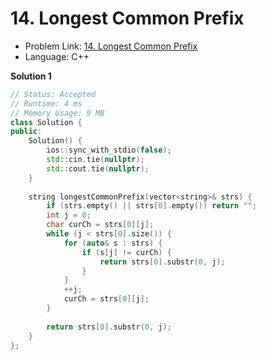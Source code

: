 # 14. Longest Common Prefix

- Problem Link: [14. Longest Common Prefix](https://leetcode.com/problems/longest-common-prefix/)
- Language: C++

**Solution 1**

```c++
// Status: Accepted
// Runtime: 4 ms
// Memory Usage: 9 MB
class Solution {
public:
    Solution() {
        ios::sync_with_stdio(false);
        std::cin.tie(nullptr);
        std::cout.tie(nullptr);
    }
    
    string longestCommonPrefix(vector<string>& strs) {
        if (strs.empty() || strs[0].empty()) return "";
        int j = 0;
        char curCh = strs[0][j];
        while (j < strs[0].size()) {
            for (auto& s : strs) {
                if (s[j] != curCh) {
                    return strs[0].substr(0, j);
                }
            }
            ++j;
            curCh = strs[0][j];
        }
        
        return strs[0].substr(0, j);
    }
};
```